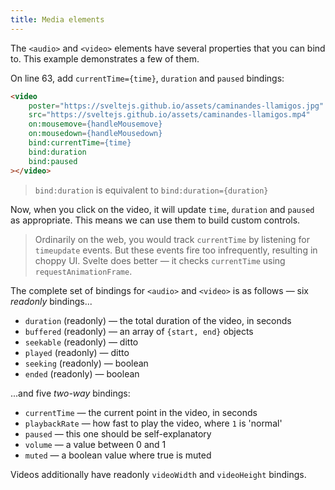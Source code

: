 ```yaml
---
title: Media elements
---
```


The `<audio>` and `<video>` elements have several properties that you can bind to. This example demonstrates a few of them.

On line 63, add `currentTime={time}`, `duration` and `paused` bindings:

```html
<video
	poster="https://sveltejs.github.io/assets/caminandes-llamigos.jpg"
	src="https://sveltejs.github.io/assets/caminandes-llamigos.mp4"
	on:mousemove={handleMousemove}
	on:mousedown={handleMousedown}
	bind:currentTime={time}
	bind:duration
	bind:paused
></video>
```

> `bind:duration` is equivalent to `bind:duration={duration}`

Now, when you click on the video, it will update `time`, `duration` and `paused` as appropriate. This means we can use them to build custom controls.

> Ordinarily on the web, you would track `currentTime` by listening for `timeupdate` events. But these events fire too infrequently, resulting in choppy UI. Svelte does better — it checks `currentTime` using `requestAnimationFrame`.

The complete set of bindings for `<audio>` and `<video>` is as follows — six *readonly* bindings...

* `duration` (readonly) — the total duration of the video, in seconds
* `buffered` (readonly) — an array of `{start, end}` objects
* `seekable` (readonly) — ditto
* `played` (readonly) — ditto
* `seeking` (readonly) — boolean
* `ended` (readonly) — boolean

...and five *two-way* bindings:

* `currentTime` — the current point in the video, in seconds
* `playbackRate` — how fast to play the video, where `1` is 'normal'
* `paused` — this one should be self-explanatory
* `volume` — a value between 0 and 1
* `muted` — a boolean value where true is muted

Videos additionally have readonly `videoWidth` and `videoHeight` bindings.
